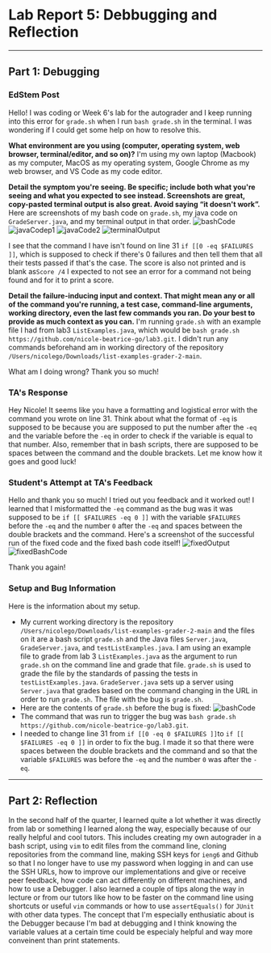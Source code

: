 # Lab Report 5: Debbugging and Reflection
---
## Part 1: Debugging 

### EdStem Post
Hello! I was coding or Week 6's lab for the autograder and I keep running into this error for `grade.sh` when I run `bash grade.sh` in the terminal. I was wondering if I could get some help on how to resolve this.

**What environment are you using (computer, operating system, web browser, terminal/editor, and so on)?**
I'm using my own laptop (Macbook) as my computer, MacOS as my operating system, Google Chrome as my web browser, and VS Code as my code editor.

**Detail the symptom you're seeing. Be specific; include both what you're seeing and what you expected to see instead. Screenshots are great, copy-pasted terminal output is also great. Avoid saying “it doesn't work”.**
Here are screenshots of my bash code on `grade.sh`, my java code on `GradeServer.java`, and my terminal output in that order.
![bashCode](bashErrorGrading.png)
![javaCodep1](gradeServerJava.png)
![javaCode2](gradeServerJavaPt2.png)
![terminalOutput](faiureInducingOutput.png)

I see that the command I have isn't found on line 31 `if [[0 -eq $FAILURES ]]`, which is supposed to check if there's 0 failures and then tell them that all their tests passed if that's the case. The score is also not printed and is blank as`Score /4` I expected to not see an error for a command not being found and for it to print a score. 


**Detail the failure-inducing input and context. That might mean any or all of the command you're running, a test case, command-line arguments, working directory, even the last few commands you ran. Do your best to provide as much context as you can.**
I'm running `grade.sh` with an example file I had from lab3 `ListExamples.java`, which would be `bash grade.sh https://github.com/nicole-beatrice-go/lab3.git`. I didn't run any commands beforehand am in working directory of the repository `/Users/nicolego/Downloads/list-examples-grader-2-main`. 

What am I doing wrong? Thank you so much!


### TA's Response
Hey Nicole! It seems like you have a formatting and logistical error with the command you wrote on line 31. Think about what the format of `-eq` is supposed to be because you are supposed to put the number after the `-eq` and the variable before the `-eq` in order to check if the variable is equal to that number. Also, remember that in bash scripts, there are supposed to be spaces between the command and the double brackets. Let me know how it goes and good luck!

### Student's Attempt at TA's Feedback
Hello and thank you so much! I tried out you feedback and it worked out! I learned that I misformatted the `-eq` command as the bug was it was supposed to be `if [[ $FAILURES -eq 0 ]]` with the variable `$FAILURES` before the `-eq` and the number `0` after the `-eq` and spaces between the double brackets and the command. Here's a screenshot of the successful run of the fixed code and the fixed bash code itself!
![fixedOutput](fixedBash.png)
![fixedBashCode](fixedOutput.png)

Thank you again!

### Setup and Bug Information
Here is the information about my setup. 
- My current working directory is the repository `/Users/nicolego/Downloads/list-examples-grader-2-main` and the files on it are a bash script `grade.sh` and the Java files `Server.java`, `GradeServer.java`, and `testListExamples.java`. I am using an example file to grade from lab 3 `ListExamples.java` as the argument to run `grade.sh` on the command line and grade that file. `grade.sh` is used to grade the file by the standards of passing the tests in `testListExamples.java`. `GradeServer.java` sets up a server using `Server.java` that grades based on the command changing in the URL in order to run `grade.sh`. The file with the bug is `grade.sh`.
- Here are the contents of `grade.sh` before the bug is fixed:
![bashCode](bashErrorGrading.png)
- The command that was run to trigger the bug was `bash grade.sh https://github.com/nicole-beatrice-go/lab3.git`. 
- I needed to change line 31 from `if [[0 -eq 0 $FAILURES ]]`to `if [[ $FAILURES -eq 0 ]]` in order to fix the bug. I made it so that there were spaces between the double brackets and the command and so that the variable `$FAILURES` was before the `-eq` and the number `0` was after the `-eq`.

---
## Part 2: Reflection
In the second half of the quarter, I learned quite a lot whether it was directly from lab or something I learned along the way, especially because of our really helpful and cool tutors. This includes creating my own autograder in a bash script, using `vim` to edit files from the command line, cloning repositories from the command line, making SSH keys for `ieng6` and Github so that I no longer have to use my password when logging in and can use the SSH URLs, how to improve our implementations and give or receive peer feedback, how code can act differently on different machines, and how to use a Debugger. I also learned a couple of tips along the way in lecture or from our tutors like how to be faster on the command line using shortcuts or useful `vim` commands or how to use `assertEquals()` for `JUnit` with other data types. The concept that I'm especially enthusiatic about is the Debugger because I'm bad at debugging and I think knowing the variable values at a certain time could be especialy helpful and way more conveinent than print statements. 
